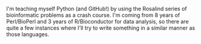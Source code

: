 I'm teaching myself Python (and GitHub!) by using the Rosalind series of bioinformatic problems as a crash course. I'm coming from 8 years of Perl/BioPerl and 3 years of R/Bioconductor for data analysis, so there are quite a few instances where I'll try to write something in a similar manner as those languages.
